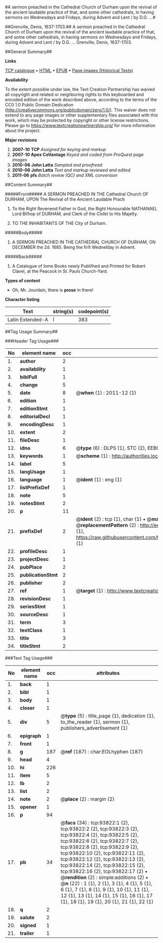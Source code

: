 #A sermon preached in the Cathedral Church of Durham upon the revival of the ancient laudable practice of that, and some other cathedrals, in having sermons on Wednesdays and Fridays, during Advent and Lent / by D.G. ...#

##Grenville, Denis, 1637-1703.##
A sermon preached in the Cathedral Church of Durham upon the revival of the ancient laudable practice of that, and some other cathedrals, in having sermons on Wednesdays and Fridays, during Advent and Lent / by D.G. ...
Grenville, Denis, 1637-1703.

##General Summary##

**Links**

[TCP catalogue](http://www.ota.ox.ac.uk/tcp/)  • 
[HTML](http://tei.it.ox.ac.uk/tcp/Texts-HTML/free/A42/A42097.html)  • 
[EPUB](http://tei.it.ox.ac.uk/tcp/Texts-EPUB/free/A42/A42097.epub) • 
[Page images (Historical Texts)](https://historicaltexts.jisc.ac.uk/eebo-12781659e)

**Availability**

To the extent possible under law, the Text Creation Partnership has waived all copyright and related or neighboring rights to this keyboarded and encoded edition of the work described above, according to the terms of the CC0 1.0 Public Domain Dedication (http://creativecommons.org/publicdomain/zero/1.0/). This waiver does not extend to any page images or other supplementary files associated with this work, which may be protected by copyright or other license restrictions. Please go to https://www.textcreationpartnership.org/ for more information about the project.

**Major revisions**

1. __2007-10__ __TCP__ *Assigned for keying and markup*
1. __2007-10__ __Apex CoVantage__ *Keyed and coded from ProQuest page images*
1. __2010-06__ __John Latta__ *Sampled and proofread*
1. __2010-06__ __John Latta__ *Text and markup reviewed and edited*
1. __2011-06__ __pfs__ *Batch review (QC) and XML conversion*

##Content Summary##

#####Front#####
A SERMON PREACHED IN THE Cathedral Church OF DURHAM, UPON The Revival of the Ancient Laudable Practi
1. To the Right Revenend Father in God, the Right Honourable NATHANAEL Lord Biſhop of DURHAM, and Clerk of the Cloſet to His Majeſty.

1. TO THE INHABITANTS OF THE City of Durham.

#####Body#####

1. A SERMON PREACHED IN THE CATHEDRAL CHURCH OF DURHAM, ON DECEMBER the 2d. 1685. Being the firſt Wedneſday in Advent.

#####Back#####

1. A Catalogue of ſome Books newly Publiſhed and Printed for Robert Clavel, at the Peacock in St. Pauls Church-Yard.

**Types of content**

  * Oh, Mr. Jourdain, there is **prose** in there!

**Character listing**


|Text|string(s)|codepoint(s)|
|---|---|---|
|Latin Extended-A|ſ|383|

##Tag Usage Summary##

###Header Tag Usage###

|No|element name|occ|attributes|
|---|---|---|---|
|1.|__author__|2||
|2.|__availability__|1||
|3.|__biblFull__|1||
|4.|__change__|5||
|5.|__date__|8| @__when__ (1) : 2011-12 (1)|
|6.|__edition__|1||
|7.|__editionStmt__|1||
|8.|__editorialDecl__|1||
|9.|__encodingDesc__|1||
|10.|__extent__|2||
|11.|__fileDesc__|1||
|12.|__idno__|6| @__type__ (6) : DLPS (1), STC (2), EEBO-CITATION (1), OCLC (1), VID (1)|
|13.|__keywords__|1| @__scheme__ (1) : http://authorities.loc.gov/ (1)|
|14.|__label__|5||
|15.|__langUsage__|1||
|16.|__language__|1| @__ident__ (1) : eng (1)|
|17.|__listPrefixDef__|1||
|18.|__note__|5||
|19.|__notesStmt__|2||
|20.|__p__|11||
|21.|__prefixDef__|2| @__ident__ (2) : tcp (1), char (1)  •  @__matchPattern__ (2) : ([0-9\-]+):([0-9IVX]+) (1), (.+) (1)  •  @__replacementPattern__ (2) : http://eebo.chadwyck.com/downloadtiff?vid=$1&page=$2 (1), https://raw.githubusercontent.com/textcreationpartnership/Texts/master/tcpchars.xml#$1 (1)|
|22.|__profileDesc__|1||
|23.|__projectDesc__|1||
|24.|__pubPlace__|2||
|25.|__publicationStmt__|2||
|26.|__publisher__|2||
|27.|__ref__|1| @__target__ (1) : http://www.textcreationpartnership.org/docs/. (1)|
|28.|__revisionDesc__|1||
|29.|__seriesStmt__|1||
|30.|__sourceDesc__|1||
|31.|__term__|3||
|32.|__textClass__|1||
|33.|__title__|3||
|34.|__titleStmt__|2||


###Text Tag Usage###

|No|element name|occ|attributes|
|---|---|---|---|
|1.|__back__|1||
|2.|__bibl__|1||
|3.|__body__|1||
|4.|__closer__|1||
|5.|__div__|5| @__type__ (5) : title_page (1), dedication (1), to_the_reader (1), sermon (1), publishers_advertisement (1)|
|6.|__epigraph__|1||
|7.|__front__|1||
|8.|__g__|187| @__ref__ (187) : char:EOLhyphen (187)|
|9.|__head__|4||
|10.|__hi__|226||
|11.|__item__|5||
|12.|__lb__|2||
|13.|__list__|2||
|14.|__note__|2| @__place__ (2) : margin (2)|
|15.|__opener__|1||
|16.|__p__|94||
|17.|__pb__|34| @__facs__ (34) : tcp:93822:1 (2), tcp:93822:2 (2), tcp:93822:3 (2), tcp:93822:4 (2), tcp:93822:5 (2), tcp:93822:6 (2), tcp:93822:7 (2), tcp:93822:8 (2), tcp:93822:9 (2), tcp:93822:10 (2), tcp:93822:11 (2), tcp:93822:12 (2), tcp:93822:13 (2), tcp:93822:14 (2), tcp:93822:15 (2), tcp:93822:16 (2), tcp:93822:17 (2)  •  @__rendition__ (2) : simple:additions (2)  •  @__n__ (22) : 1 (1), 2 (1), 3 (1), 4 (1), 5 (1), 6 (1), 7 (1), 8 (1), 9 (1), 10 (1), 11 (1), 12 (1), 13 (1), 14 (1), 15 (1), 16 (1), 17 (1), 18 (1), 19 (1), 20 (1), 21 (1), 22 (1)|
|18.|__q__|2||
|19.|__salute__|2||
|20.|__signed__|1||
|21.|__trailer__|1||
